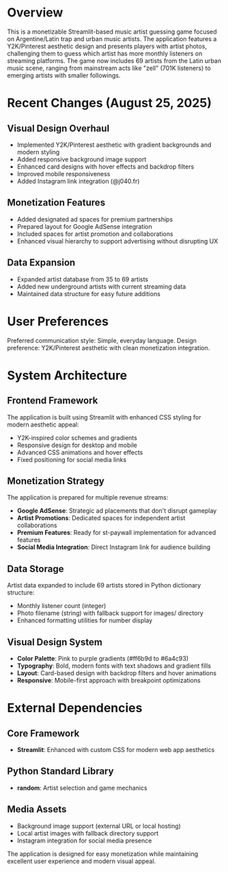 # Overview

This is a monetizable Streamlit-based music artist guessing game focused on Argentine/Latin trap and urban music artists. The application features a Y2K/Pinterest aesthetic design and presents players with artist photos, challenging them to guess which artist has more monthly listeners on streaming platforms. The game now includes 69 artists from the Latin urban music scene, ranging from mainstream acts like "zell" (701K listeners) to emerging artists with smaller followings.

# Recent Changes (August 25, 2025)

## Visual Design Overhaul
- Implemented Y2K/Pinterest aesthetic with gradient backgrounds and modern styling
- Added responsive background image support
- Enhanced card designs with hover effects and backdrop filters
- Improved mobile responsiveness
- Added Instagram link integration (@j040.fr)

## Monetization Features  
- Added designated ad spaces for premium partnerships
- Prepared layout for Google AdSense integration
- Included spaces for artist promotion and collaborations
- Enhanced visual hierarchy to support advertising without disrupting UX

## Data Expansion
- Expanded artist database from 35 to 69 artists
- Added new underground artists with current streaming data
- Maintained data structure for easy future additions

# User Preferences

Preferred communication style: Simple, everyday language.
Design preference: Y2K/Pinterest aesthetic with clean monetization integration.

# System Architecture

## Frontend Framework
The application is built using Streamlit with enhanced CSS styling for modern aesthetic appeal:
- Y2K-inspired color schemes and gradients
- Responsive design for desktop and mobile
- Advanced CSS animations and hover effects
- Fixed positioning for social media links

## Monetization Strategy
The application is prepared for multiple revenue streams:
- **Google AdSense**: Strategic ad placements that don't disrupt gameplay
- **Artist Promotions**: Dedicated spaces for independent artist collaborations
- **Premium Features**: Ready for st-paywall implementation for advanced features
- **Social Media Integration**: Direct Instagram link for audience building

## Data Storage
Artist data expanded to include 69 artists stored in Python dictionary structure:
- Monthly listener count (integer)
- Photo filename (string) with fallback support for images/ directory
- Enhanced formatting utilities for number display

## Visual Design System
- **Color Palette**: Pink to purple gradients (#ff6b9d to #6a4c93)
- **Typography**: Bold, modern fonts with text shadows and gradient fills
- **Layout**: Card-based design with backdrop filters and hover animations
- **Responsive**: Mobile-first approach with breakpoint optimizations

# External Dependencies

## Core Framework
- **Streamlit**: Enhanced with custom CSS for modern web app aesthetics

## Python Standard Library
- **random**: Artist selection and game mechanics

## Media Assets
- Background image support (external URL or local hosting)
- Local artist images with fallback directory support
- Instagram integration for social media presence

The application is designed for easy monetization while maintaining excellent user experience and modern visual appeal.